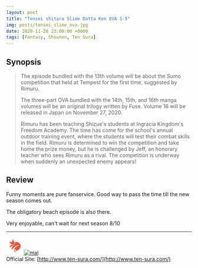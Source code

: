 ```yaml
---
layout: post
title: "Tensei shitara Slime Datta Ken OVA 1-5"
img: posts/tensei_slime_ova.jpg 
date: 2020-11-28 23:00:00 +0000
tags: [Fantasy, Shounen, Ten Sura]
---
```


## Synopsis
>The episode bundled with the 13th volume will be about the Sumo competition that held at Tempest for the first time, suggested by Rimuru.
>
>The three-part OVA bundled with the 14th, 15th, and 16th manga volumes will be an original trilogy written by Fuse. Volume 16 will be released in Japan on November 27, 2020.
>
>Rimuru has been teaching Shizue's students at Ingracia Kingdom's Freedom Academy. The time has come for the school's annual outdoor training event, where the students will test their combat skills in the field. Rimuru is determined to win the competition and take home the prize money, but he is challenged by Jeff, an honorary teacher who sees Rimuru as a rival. The competition is underway when suddenly an unexpected enemy appears!

## Review
Funny moments are pure fanservice. Good way to pass the time till the new season comes out.

The obligatory beach episode is also there.
   
Very enjoyable, can't wait for next season 8/10

---

[![kitsu](..\assets\img\kitsu.png)](https://kitsu.io/anime/tensei-shitara-slime-datta-ken-ova)[![mal](..\assets\img\mal.ico)](https://myanimelist.net/anime.php?id=38793)  
Official Site: [http://www.ten-sura.com/](http://www.ten-sura.com/)